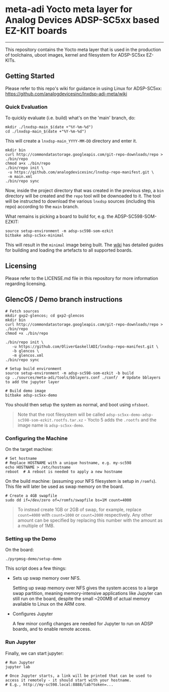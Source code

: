 # meta-adi Yocto meta layer for Analog Devices ADSP-SC5xx based EZ-KIT boards
---------------
This repository contains the Yocto meta layer that is used in the production of toolchains, uboot images, kernel and filesystem for ADSP-SC5xx EZ-KITs.

## Getting Started
Please refer to this repo's wiki for guidance in using Linux for ADSP-SC5xx: https://github.com/analogdevicesinc/lnxdsp-adi-meta/wiki

### Quick Evaluation
To quickly evaluate (i.e. build) what's on the 'main' branch, do:

```Shell
mkdir ./lnxdsp-main_$(date +"%Y-%m-%d")
cd ./lnxdsp-main_$(date +"%Y-%m-%d")
```
This will create a `lnxdsp-main_YYYY-MM-DD` directory and enter it.

```Shell
mkdir bin
curl http://commondatastorage.googleapis.com/git-repo-downloads/repo > ./bin/repo
chmod a+x ./bin/repo
./bin/repo init \
 -u https://github.com/analogdevicesinc/lnxdsp-repo-manifest.git \
 -m main.xml
./bin/repo sync
```

Now, inside the project directory that was created in the previous step, a `bin` directory will be created and the `repo` tool will be downoaded to it. The tool will be instructed to download the various `lnxdsp` sources (including this repo) according to the `main` branch.

What remains is picking a board to build for, e.g. the ADSP-SC598-SOM-EZKIT:
```Shell
source setup-environment -m adsp-sc598-som-ezkit
bitbake adsp-sc5xx-minimal
```
This will result in the `minimal` image being built. The [wiki](https://github.com/analogdevicesinc/lnxdsp-adi-meta/wiki) has detailed guides for building and loading the artefacts to all supported boards.

## Licensing
Please refer to the LICENSE.md file in this repository for more information regarding licensing.

## GlencOS / Demo branch instructions

```shell
# Fetch sources
mkdir gxp2-glencos; cd gxp2-glencos
mkdir bin
curl http://commondatastorage.googleapis.com/git-repo-downloads/repo > ./bin/repo
chmod +x ./bin/repo

./bin/repo init \
   -u https://github.com/OliverGaskellADI/lnxdsp-repo-manifest.git \
   -b glencos \
   -m glencos.xml
./bin/repo sync

# Setup build environment
source setup-environment -m adsp-sc598-som-ezkit -b build
cp ../sources/meta-adi/tools/bblayers.conf ./conf/  # Update bblayers to add the jupyter layer

# Build demo image
bitbake adsp-sc5xx-demo
```

You should then setup the system as normal, and boot using `nfsboot`.
> Note that the root filesystem will be called `adsp-sc5xx-demo-adsp-sc598-som-ezkit.rootfs.tar.xz` - Yocto 5 adds the `.rootfs` and the image name is `adsp-sc5xx-demo`.

### Configuring the Machine

On the target machine:

```shell
# Set hostname
# Replace HOSTNAME with a unique hostname, e.g. my-sc598
echo HOSTNAME > /etc/hostname
reboot  # A reboot is needed to apply a new hostname
```

On the build machine: (assuming your NFS filesystem is setup in `/romfs`). This file will later be used as swap memory on the board.

```shell
# Create a 4GB swapfile
sudo dd if=/dev/zero of=/romfs/swapfile bs=1M count=4000
```

> To instead create 1GB or 2GB of swap, for example, replace `count=4000` with `count=1000` or `count=2000` respectively. Any other amount can be specified by replacing this number with the amount as a multiple of 1MB.

### Setting up the Demo

On the board:

```shell
./pyrpmsg-demo/setup-demo
```

This script does a few things:
- Sets up swap memory over NFS.

  Setting up swap memory over NFS gives the system access to a large swap partition, meaning memory-intensive applications like Jupyter can still run on the board, despite the small ~200MB of actual memory available to Linux on the ARM core.

- Configures Jupyter

  A few minor config changes are needed for Jupyter to run on ADSP boards, and to enable remote access.

### Run Jupyter

Finally, we can start jupyter:

```shell
# Run Jupyter
jupyter lab

# Once Jupyter starts, a link will be printed that can be used to access it remotely - it should start with your hostname.
# E.g., http://my-sc598.local:8888/lab?token=...
```
